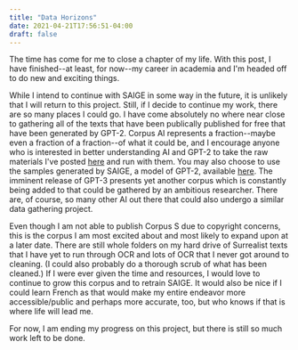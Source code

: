 ```yaml
---
title: "Data Horizons"
date: 2021-04-21T17:56:51-04:00
draft: false
---
```


The time has come for me to close a chapter of my life. With this post, I have finished--at least, for now--my career in academia and I'm headed off to do new and exciting things.

While I intend to continue with SAIGE in some way in the future, it is unlikely that I will return to this project. Still, if I decide to continue my work, there are so many places I could go. I have come absolutely no where near close to gathering all of the texts that have been publically published for free that have been generated by GPT-2. Corpus AI represents a fraction--maybe even a fraction of a fraction--of what it could be, and I encourage anyone who is interested in better understanding AI and GPT-2 to take the raw materials I've posted [here](https://cm21.netlify.app/post/week12/) and run with them. You may also choose to use the samples generated by SAIGE, a model of GPT-2, available [here](https://saige.netlify.app/). The imminent release of GPT-3 presents yet another corpus which is constantly being added to that could be gathered by an ambitious researcher. There are, of course, so many other AI out there that could also undergo a similar data gathering project. 

Even though I am not able to publish Corpus S due to copyright concerns, this is the corpus I am most excited about and most likely to expand upon at a later date. There are still whole folders on my hard drive of Surrealist texts that I have yet to run through OCR and lots of OCR that I never got around to cleaning. (I could also probably do a thorough scrub of what has been cleaned.) If I were ever given the time and resources, I would love to continue to grow this corpus and to retrain SAIGE. It would also be nice if I could learn French as that would make my entire endeavor more accessible/public and perhaps more accurate, too, but who knows if that is where life will lead me.

For now, I am ending my progress on this project, but there is still so much work left to be done.